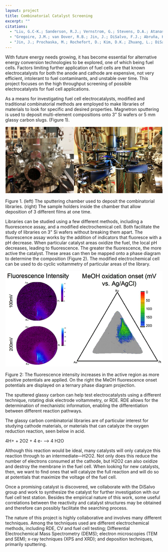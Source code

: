 ```yaml
---
layout: project
title: Combinatorial Catalyst Screening
excerpt: ""
citations:
  - "Liu, G.C-K.; Sanderson, R.J.; Vernstrom, G.; Stevens, D.A.; Atanasoski, R.T.; Debe, M.K.; Dahn, J.R. J. Electrochem.Soc., 2010, 157 (2) B207-B214."
  - "Gregoire, J.M.; van Dover, R.B.; Jin, J.; DiSalvo, F.J.; Abruña, H.D. Rev. Sci. Instrum. 2007, 78, 072212."
  - "Jin, J.; Prochaska, M.; Rochefort, D.; Kim, D.K.; Zhuang, L.; DiSalvo, F.J.; van Dover, R.B.; Abruña, H.D. App. Surf. Sci. 2007, 254, 653–661"
---
```

With future energy needs growing, it has become essential for alternative energy conversion technologies to be explored, one of which being fuel cells.   Factors limiting further application of fuel cells are that known electrocatalysts for both the anode and cathode are expensive, not very efficient, intolerant to fuel contaminants, and unstable over time.  This project focuses on the high throughput screening of possible electrocatalysts for fuel cell applications.  

As a means for investigating fuel cell electrocatalysts, modified and traditional combinatorial methods are employed to make libraries of materials to look for specific and desired properties.  Magnetron sputtering is used to deposit multi-element compositions onto 3” Si wafers or 5 mm glassy carbon slugs. (Figure 1). 

![Figure 1](/images/projects/combinatorial_catalyst_screening/figure_1.png)

<p class="caption">
Figure 1. (left) The sputtering chamber used to deposit the combinatorial libraries. (right) The sample holders inside the chamber that allow deposition of 3 different films at one time.
</p>

Libraries can be studied using a few different methods, including a fluorescence assay, and a modified electrochemical cell. Both facilitate the study of libraries on 3" Si wafers without breaking them apart. The fluorescence assay works by the addition of indicators that fluoresce with a pH decrease. When particular catalyst areas oxidize the fuel, the local pH decreases, leading to fluorescence. The greater the fluorescence, the more active the catalyst. These areas can then be mapped onto a phase diagram to determine the composition (Figure 2). The modified electrochemical cell can be used to do cyclic voltammetry of particular areas of the library.

![Figure 2](/images/projects/combinatorial_catalyst_screening/figure_2.png)

<p class="caption">
Figure 2: The fluorescence intensity increases in the active region as more positive potentials are applied.  On the right the MeOH fluorescence onset potentials are displayed on a ternary phase diagram projection.
</p>

The sputtered glassy carbon can help test electrocatalysts using a different technique, rotating disk electrode voltammetry, or RDE. RDE allows for the determination of mechanistic information, enabling the differentiation between different reaction pathways.

The glassy carbon combinatorial libraries are of particular interest for studying cathode materials, or materials that can catalyze the oxygen reduction reaction, seen below in acid.

4H+ + 2O2 + 4 e- --> 4 H2O

Although this reaction would be ideal, many catalysts will only catalyze this reaction through to an intermediate—H2O2. Not only does this reduce the number of electrons consumed at the cathode, but H2O2 can also oxidize and destroy the membrane in the fuel cell. When looking for new catalysts, then, we want to find ones that will catalyze the full reaction and will do so at potentials that maximize the voltage of the fuel cell. 

Once a promising catalyst is discovered, we collaborate with the DiSalvo group and work to synthesize the catalyst for further investigation with our fuel cell test station.  Besides the empirical nature of this work, some useful correlations between the reactivity and catalyst structures may be obtained and therefore can possibly facilitate the searching process. 

The nature of this project is highly collaborative and involves many different techniques. Among the techniques used are different electrochemical methods, including RDE, CV and fuel cell testing; Differential Electrochemical Mass Spectrometry (DEMS); electron microscopies (TEM and SEM); x-ray techniques (XPS and XRD); and deposition techniques, primarily sputtering.
